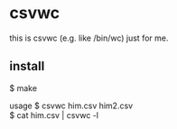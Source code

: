 csvwc
=====

this is csvwc (e.g. like /bin/wc) just for me.

install
-----
$ make


usage
$ csvwc him.csv him2.csv  
$ cat him.csv | csvwc -l

